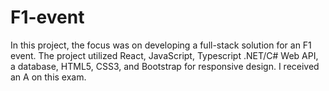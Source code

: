 # F1-event
In this project, the focus was on developing a full-stack solution for an F1 event. The project utilized React, JavaScript, Typescript .NET/C# Web API, a database, HTML5, CSS3, and Bootstrap for responsive design. I received an A on this exam.
